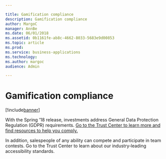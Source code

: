 ```yaml
---

title: Gamification compliance
description: Gamification compliance
author: MargoC
manager: AnnBe
ms.date: 06/01/2018
ms.assetid: 0b1161fe-ab8c-4662-8033-5683e9d00853
ms.topic: article
ms.prod: 
ms.service: business-applications
ms.technology: 
ms.author: margoc
audience: Admin

---
```

#  Gamification compliance




[!include[banner](../../includes/banner.md)]

With the Spring ’18 release, investments address General Data Protection
Regulation (GDPR) requirements. [Go to the Trust Center to learn more and find
resources to help you
comply.](https://www.microsoft.com/en-us/TrustCenter/Privacy/gdpr/default.aspx)

In addition, salespeople of any ability can compete and participate in team
contests. Go to the Trust Center to learn about our industry‑leading
accessibility standards.


